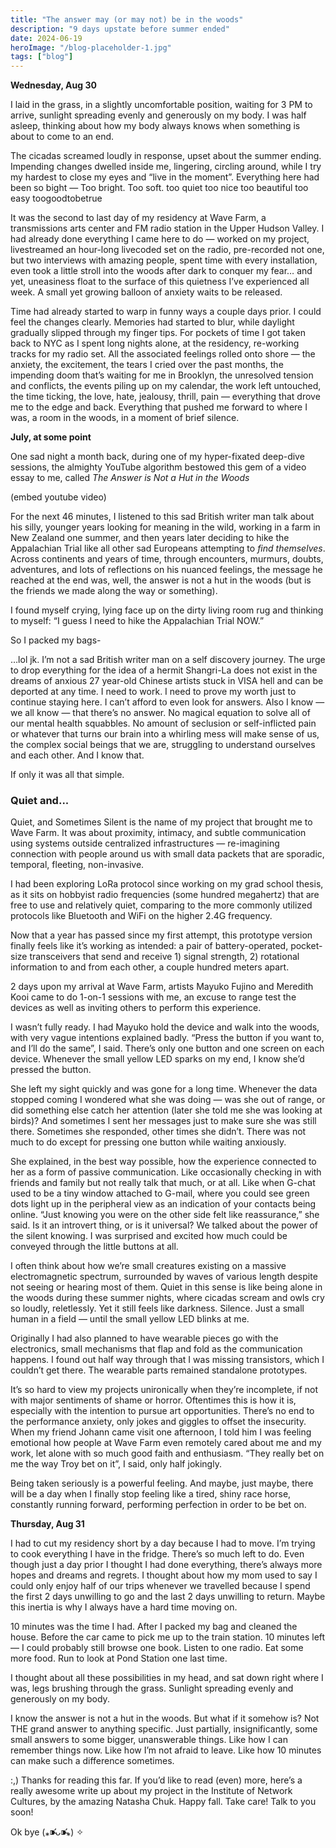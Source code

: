 ```yaml
---
title: "The answer may (or may not) be in the woods"
description: "9 days upstate before summer ended"
date: 2024-06-19
heroImage: "/blog-placeholder-1.jpg"
tags: ["blog"]
---
```


**Wednesday, Aug 30**

I laid in the grass, in a slightly uncomfortable position, waiting for 3 PM to arrive, sunlight spreading evenly and generously on my body. I was half asleep, thinking about how my body always knows when something is about to come to an end.

The cicadas screamed loudly in response, upset about the summer ending. Impending changes dwelled inside me, lingering, circling around, while I try my hardest to close my eyes and “live in the moment”. Everything here had been so bight — Too bright. Too soft. too quiet too nice too beautiful too easy toogoodtobetrue

It was the second to last day of my residency at Wave Farm, a transmissions arts center and FM radio station in the Upper Hudson Valley. I had already done everything I came here to do — worked on my project, livestreamed an hour-long livecoded set on the radio, pre-recorded not one, but two interviews with amazing people, spent time with every installation, even took a little stroll into the woods after dark to conquer my fear… and yet, uneasiness float to the surface of this quietness I’ve experienced all week. A small yet growing balloon of anxiety waits to be released.

Time had already started to warp in funny ways a couple days prior. I could feel the changes clearly. Memories had started to blur, while daylight gradually slipped through my finger tips. For pockets of time I got taken back to NYC as I spent long nights alone, at the residency, re-working tracks for my radio set. All the associated feelings rolled onto shore — the anxiety, the excitement, the tears I cried over the past months, the impending doom that’s waiting for me in Brooklyn, the unresolved tension and conflicts, the events piling up on my calendar, the work left untouched, the time ticking, the love, hate, jealousy, thrill, pain — everything that drove me to the edge and back. Everything that pushed me forward to where I was, a room in the woods, in a moment of brief silence.


**July, at some point**

One sad night a month back, during one of my hyper-fixated deep-dive sessions, the almighty YouTube algorithm bestowed this gem of a video essay to me, called *The Answer is Not a Hut in the Woods*

(embed youtube video)

For the next 46 minutes, I listened to this sad British writer man talk about his silly, younger years looking for meaning in the wild, working in a farm in New Zealand one summer, and then years later deciding to hike the Appalachian Trial like all other sad Europeans attempting to *find themselves*. Across continents and years of time, through encounters, murmurs, doubts, adventures, and lots of reflections on his nuanced feelings, the message he reached at the end was, well, the answer is not a hut in the woods (but is the friends we made along the way or something).

I found myself crying, lying face up on the dirty living room rug and thinking to myself: “I guess I need to hike the Appalachian Trial NOW.”

So I packed my bags-

…lol jk. I’m not a sad British writer man on a self discovery journey. The urge to drop everything for the idea of a hermit Shangri-La does not exist in the dreams of anxious 27 year-old Chinese artists stuck in VISA hell and can be deported at any time. I need to work. I need to prove my worth just to continue staying here. I can’t afford to even look for answers. Also I know — we all know — that there’s no answer. No magical equation to solve all of our mental health squabbles. No amount of seclusion or self-inflicted pain or whatever that turns our brain into a whirling mess will make sense of us, the complex social beings that we are, struggling to understand ourselves and each other. And I know that.

If only it was all that simple.

### Quiet and...

Quiet, and Sometimes Silent is the name of my project that brought me to Wave Farm. It was about proximity, intimacy, and subtle communication using systems outside centralized infrastructures — re-imagining connection with people around us with small data packets that are sporadic, temporal, fleeting, non-invasive.

I had been exploring LoRa protocol since working on my grad school thesis, as it sits on hobbyist radio frequencies (some hundred megahertz) that are free to use and relatively quiet, comparing to the more commonly utilized protocols like Bluetooth and WiFi on the higher 2.4G frequency.

Now that a year has passed since my first attempt, this prototype version finally feels like it’s working as intended: a pair of battery-operated, pocket-size transceivers that send and receive 1) signal strength, 2) rotational information to and from each other, a couple hundred meters apart.

2 days upon my arrival at Wave Farm, artists Mayuko Fujino and Meredith Kooi came to do 1-on-1 sessions with me, an excuse to range test the devices as well as inviting others to perform this experience.

I wasn’t fully ready. I had Mayuko hold the device and walk into the woods, with very vague intentions explained badly. “Press the button if you want to, and I’ll do the same”, I said. There’s only one button and one screen on each device. Whenever the small yellow LED sparks on my end, I know she’d pressed the button.

She left my sight quickly and was gone for a long time. Whenever the data stopped coming I wondered what she was doing — was she out of range, or did something else catch her attention (later she told me she was looking at birds)? And sometimes I sent her messages just to make sure she was still there. Sometimes she responded, other times she didn’t. There was not much to do except for pressing one button while waiting anxiously.

She explained, in the best way possible, how the experience connected to her as a form of passive communication. Like occasionally checking in with friends and family but not really talk that much, or at all. Like when G-chat used to be a tiny window attached to G-mail, where you could see green dots light up in the peripheral view as an indication of your contacts being online. “Just knowing you were on the other side felt like reassurance,” she said. Is it an introvert thing, or is it universal? We talked about the power of the silent knowing. I was surprised and excited how much could be conveyed through the little buttons at all.

I often think about how we’re small creatures existing on a massive electromagnetic spectrum, surrounded by waves of various length despite not seeing or hearing most of them. Quiet in this sense is like being alone in the woods during these summer nights, where cicadas scream and owls cry so loudly, reletlessly. Yet it still feels like darkness. Silence. Just a small human in a field — until the small yellow LED blinks at me.

Originally I had also planned to have wearable pieces go with the electronics, small mechanisms that flap and fold as the communication happens. I found out half way through that I was missing transistors, which I couldn’t get there. The wearable parts remained standalone prototypes.

It’s so hard to view my projects unironically when they’re incomplete, if not with major sentiments of shame or horror. Oftentimes this is how it is, especially with the intention to pursue art opportunities. There’s no end to the performance anxiety, only jokes and giggles to offset the insecurity. When my friend Johann came visit one afternoon, I told him I was feeling emotional how people at Wave Farm even remotely cared about me and my work, let alone with so much good faith and enthusiasm. “They really bet on me the way Troy bet on it”, I said, only half jokingly.

Being taken seriously is a powerful feeling. And maybe, just maybe, there will be a day when I finally stop feeling like a tired, shiny race horse, constantly running forward, performing perfection in order to be bet on.

**Thursday, Aug 31**

I had to cut my residency short by a day because I had to move. I’m trying to cook everything I have in the fridge. There’s so much left to do. Even though just a day prior I thought I had done everything, there’s always more hopes and dreams and regrets. I thought about how my mom used to say I could only enjoy half of our trips whenever we travelled because I spend the first 2 days unwilling to go and the last 2 days unwilling to return. Maybe this inertia is why I always have a hard time moving on.

10 minutes was the time I had. After I packed my bag and cleaned the house. Before the car came to pick me up to the train station. 10 minutes left — I could probably still browse one book. Listen to one radio. Eat some more food. Run to look at Pond Station one last time.

I thought about all these possibilities in my head, and sat down right where I was, legs brushing through the grass. Sunlight spreading evenly and generously on my body.

I know the answer is not a hut in the woods. But what if it somehow is? Not THE grand answer to anything specific. Just partially, insignificantly, some small answers to some bigger, unanswerable things. Like how I can remember things now. Like how I’m not afraid to leave. Like how 10 minutes can make such a difference sometimes.

:,)
Thanks for reading this far. If you’d like to read (even) more, here’s a really awesome write up about my project in the Institute of Network Cultures, by the amazing Natasha Chuk. Happy fall. Take care! Talk to you soon!

Ok bye (⁎⁍̴̛ᴗ⁍̴̛⁎) ✧
